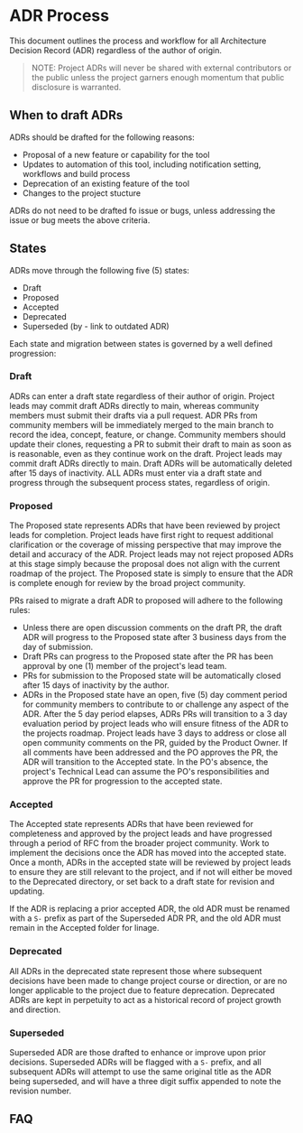 # ADR Process

This document outlines the process and workflow for all Architecture Decision Record (ADR) regardless of the author of origin.

> NOTE: Project ADRs will never be shared with external contributors or the public unless the project garners enough momentum that public disclosure is warranted.

## When to draft ADRs

ADRs should be drafted for the following reasons:

- Proposal of a new feature or capability for the tool
- Updates to automation of this tool, including notification setting, workflows and build process
- Deprecation of an existing feature of the tool
- Changes to the project stucture

ADRs do not need to be drafted fo issue or bugs, unless addressing the issue or bug meets the above criteria.

## States

ADRs move through the following five (5) states:

- Draft
- Proposed
- Accepted
- Deprecated
- Superseded (by - link to outdated ADR)

Each state and migration between states is governed by a well defined progression:

### Draft

ADRs can enter a draft state regardless of their author of origin. Project leads may commit draft ADRs directly to main, whereas community members must submit their drafts via a pull request. ADR PRs from community members will be immediately merged to the main branch to record the idea, concept, feature, or change. Community members should update their clones, requesting a PR to submit their draft to main as soon as is reasonable, even as they continue work on the draft. Project leads may commit draft ADRs directly to main. Draft ADRs will be automatically deleted after 15 days of inactivity. ALL ADRs must enter via a draft state and progress through the subsequent process states, regardless of origin.

### Proposed

The Proposed state represents ADRs that have been reviewed by project leads for completion. Project leads have first right to request additional clarification or the coverage of missing perspective that may improve the detail and accuracy of the ADR. Project leads may not reject proposed ADRs at this stage simply because the proposal does not align with the current roadmap of the project. The Proposed state is simply to ensure that the ADR is complete enough for review by the broad project community.

PRs raised to migrate a draft ADR to proposed will adhere to the following rules:

- Unless there are open discussion comments on the draft PR, the draft ADR will progress to the Proposed state after 3 business days from the day of submission.
- Draft PRs can progress to the Proposed state after the PR has been approval by one (1) member of the project's lead team.
- PRs for submission to the Proposed state will be automatically closed after 15 days of inactivity by the author.  
- ADRs in the Proposed state have an open, five (5) day comment period for community members to contribute to or challenge any aspect of the ADR. After the 5 day period elapses, ADRs PRs will transition to a 3 day evaluation period by project leads who will ensure fitness of the ADR to the projects roadmap. Project leads have 3 days to address or close all open community comments on the PR, guided by the Product Owner. If all comments have been addressed and the PO approves the PR, the ADR will transition to the Accepted state. In the PO's absence, the project's Technical Lead can assume the PO's responsibilities and approve the PR for progression to the accepted state.

### Accepted

The Accepted state represents ADRs that have been reviewed for completeness and approved by the project leads and have progressed through a period of RFC from the broader project community. Work to implement the decisions once the ADR has moved into the accepted state. Once a month, ADRs in the accepted state will be reviewed by project leads to ensure they are still relevant to the project, and if not will either be moved to the Deprecated directory, or set back to a draft state for revision and updating.

If the ADR is replacing a prior accepted ADR, the old ADR must be renamed with a `S-` prefix as part of the Superseded ADR PR, and the old ADR must remain in the Accepted folder for linage.

### Deprecated

All ADRs in the deprecated state represent those where subsequent decisions have been made to change project course or direction, or are no longer applicable to the project due to feature deprecation. Deprecated ADRs are kept in perpetuity to act as a historical record of project growth and direction.

### Superseded

Superseded ADR are those drafted to enhance or improve upon prior decisions. Superseded ADRs will be flagged with a `S-` prefix, and all subsequent ADRs will attempt to use the same original title as the ADR being superseded, and will have a three digit suffix appended to note the revision number.

## FAQ
